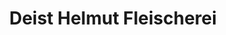 ---
title: "Deist Helmut Fleischerei"
url: /bad-hersfeld/deist-helmut-fleischerei/
shop: Metzgerei
---